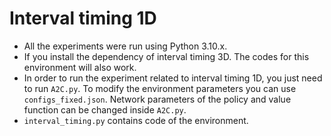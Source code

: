 # Interval timing 1D
- All the experiments were run using Python 3.10.x.
- If you install the dependency of interval timing 3D. The codes for this environment will also work. 
- In order to run the experiment related to interval timing 1D, you just need to run `A2C.py`. To modify the environment parameters you can use `configs_fixed.json`. Network parameters of the policy and value function can be changed inside `A2C.py`. 
- `interval_timing.py` contains code of the environment.